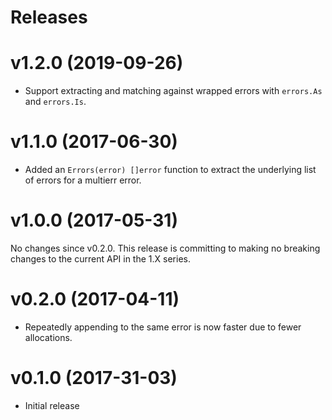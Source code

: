 Releases
========

v1.2.0 (2019-09-26)
===================

-   Support extracting and matching against wrapped errors with `errors.As`
    and `errors.Is`.


v1.1.0 (2017-06-30)
===================

-   Added an `Errors(error) []error` function to extract the underlying list of
    errors for a multierr error.


v1.0.0 (2017-05-31)
===================

No changes since v0.2.0. This release is committing to making no breaking
changes to the current API in the 1.X series.


v0.2.0 (2017-04-11)
===================

-   Repeatedly appending to the same error is now faster due to fewer
    allocations.


v0.1.0 (2017-31-03)
===================

-   Initial release
